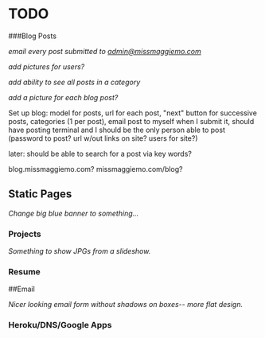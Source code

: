 # TODO


###Blog Posts

*email every post submitted to admin@missmaggiemo.com*

*add pictures for users?*

*add ability to see all posts in a category*

*add a picture for each blog post?*


Set up blog: model for posts, url for each post, "next" button for successive posts, categories (1 per post), email post to myself when I submit it, should have posting terminal and I should be the only person able to post (password to post? url w/out links on site? users for site?)

later: should be able to search for a post via key words?

blog.missmaggiemo.com?
missmaggiemo.com/blog?






## Static Pages

*Change big blue banner to something...*


### Projects

*Something to show JPGs from a slideshow.*

### Resume



##Email


*Nicer looking email form without shadows on boxes-- more flat design.*


### Heroku/DNS/Google Apps

